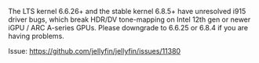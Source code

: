 The LTS kernel 6.6.26+ and the stable kernel 6.8.5+ have unresolved i915 driver bugs, which break HDR/DV tone-mapping on Intel 12th gen or newer iGPU / ARC A-series GPUs. Please downgrade to 6.6.25 or 6.8.4 if you are having problems.

Issue: https://github.com/jellyfin/jellyfin/issues/11380